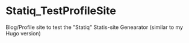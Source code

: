 # Statiq_TestProfileSite
Blog/Profile site to test the "Statiq" Statis-site Genearator (similar to my Hugo version)
